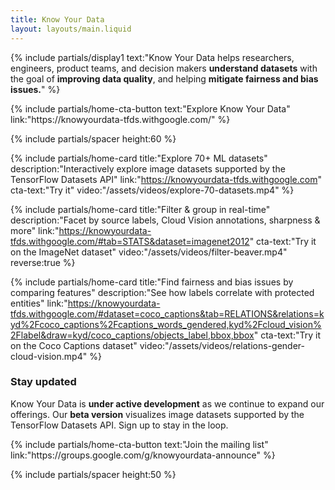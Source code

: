 ```yaml
---
title: Know Your Data
layout: layouts/main.liquid
---
```


{% include partials/display1 text:"Know Your Data helps researchers, engineers, product teams, and decision makers **understand datasets** with the goal of **improving data quality**, and  helping **mitigate fairness and bias issues.**" %}

<div class="main-page-demo-button">
{% include partials/home-cta-button text:"Explore Know Your Data" link:"https://knowyourdata-tfds.withgoogle.com/" %}
</div>

{% include partials/spacer height:60 %}

{% include partials/home-card title:"Explore 70+ ML datasets" description:"Interactively explore image datasets supported by the TensorFlow Datasets API" link:"https://knowyourdata-tfds.withgoogle.com" cta-text:"Try it" video:"/assets/videos/explore-70-datasets.mp4" %}

{% include partials/home-card title:"Filter & group in real-time" description:"Facet by source labels, Cloud Vision annotations, sharpness & more" link:"https://knowyourdata-tfds.withgoogle.com/#tab=STATS&dataset=imagenet2012" cta-text:"Try it on the ImageNet dataset" video:"/assets/videos/filter-beaver.mp4" reverse:true %}

{% include partials/home-card title:"Find fairness and bias issues by comparing features" description:"See how labels correlate with protected entities" link:"https://knowyourdata-tfds.withgoogle.com/#dataset=coco_captions&tab=RELATIONS&relations=kyd%2Fcoco_captions%2Fcaptions_words_gendered,kyd%2Fcloud_vision%2Flabel&draw=kyd/coco_captions/objects_label,bbox,bbox" cta-text:"Try it on the Coco Captions dataset" video:"/assets/videos/relations-gender-cloud-vision.mp4" %}

<div class="main-page-stay-updated">

### Stay updated

Know Your Data is **under active development** as we continue to expand our offerings. Our **beta version** visualizes image datasets supported by the TensorFlow Datasets API. Sign up to stay in the loop.

<div class="main-page-mailing-list">
{% include partials/home-cta-button text:"Join the mailing list" link:"https://groups.google.com/g/knowyourdata-announce" %}
</div>

</div>

{% include partials/spacer height:50 %}
